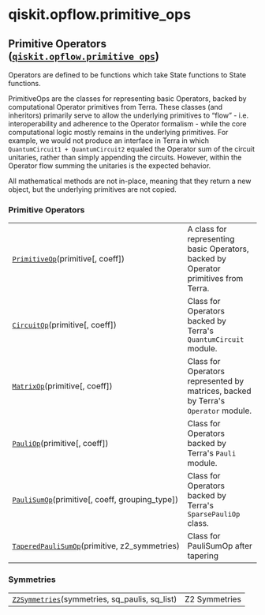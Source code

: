 <span id="qiskit-opflow-primitive-ops" />

# qiskit.opflow\.primitive\_ops

## Primitive Operators ([`qiskit.opflow.primitive_ops`](#module-qiskit.opflow.primitive_ops "qiskit.opflow.primitive_ops"))

Operators are defined to be functions which take State functions to State functions.

PrimitiveOps are the classes for representing basic Operators, backed by computational Operator primitives from Terra. These classes (and inheritors) primarily serve to allow the underlying primitives to “flow” - i.e. interoperability and adherence to the Operator formalism - while the core computational logic mostly remains in the underlying primitives. For example, we would not produce an interface in Terra in which `QuantumCircuit1 + QuantumCircuit2` equaled the Operator sum of the circuit unitaries, rather than simply appending the circuits. However, within the Operator flow summing the unitaries is the expected behavior.

<Admonition title="Note" type="note">
  All mathematical methods are not in-place, meaning that they return a new object, but the underlying primitives are not copied.
</Admonition>

### Primitive Operators

|                                                                                                                                                 |                                                                                     |
| ----------------------------------------------------------------------------------------------------------------------------------------------- | ----------------------------------------------------------------------------------- |
| [`PrimitiveOp`](qiskit.opflow.primitive_ops.PrimitiveOp "qiskit.opflow.primitive_ops.PrimitiveOp")(primitive\[, coeff])                         | A class for representing basic Operators, backed by Operator primitives from Terra. |
| [`CircuitOp`](qiskit.opflow.primitive_ops.CircuitOp "qiskit.opflow.primitive_ops.CircuitOp")(primitive\[, coeff])                               | Class for Operators backed by Terra's `QuantumCircuit` module.                      |
| [`MatrixOp`](qiskit.opflow.primitive_ops.MatrixOp "qiskit.opflow.primitive_ops.MatrixOp")(primitive\[, coeff])                                  | Class for Operators represented by matrices, backed by Terra's `Operator` module.   |
| [`PauliOp`](qiskit.opflow.primitive_ops.PauliOp "qiskit.opflow.primitive_ops.PauliOp")(primitive\[, coeff])                                     | Class for Operators backed by Terra's `Pauli` module.                               |
| [`PauliSumOp`](qiskit.opflow.primitive_ops.PauliSumOp "qiskit.opflow.primitive_ops.PauliSumOp")(primitive\[, coeff, grouping\_type])            | Class for Operators backed by Terra's `SparsePauliOp` class.                        |
| [`TaperedPauliSumOp`](qiskit.opflow.primitive_ops.TaperedPauliSumOp "qiskit.opflow.primitive_ops.TaperedPauliSumOp")(primitive, z2\_symmetries) | Class for PauliSumOp after tapering                                                 |

### Symmetries

|                                                                                                                                         |               |
| --------------------------------------------------------------------------------------------------------------------------------------- | ------------- |
| [`Z2Symmetries`](qiskit.opflow.primitive_ops.Z2Symmetries "qiskit.opflow.primitive_ops.Z2Symmetries")(symmetries, sq\_paulis, sq\_list) | Z2 Symmetries |

